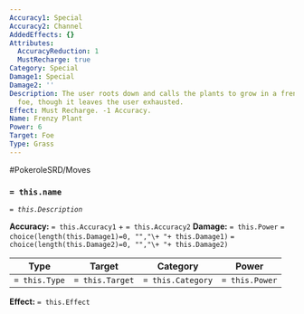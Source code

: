 ```yaml
---
Accuracy1: Special
Accuracy2: Channel
AddedEffects: {}
Attributes:
  AccuracyReduction: 1
  MustRecharge: true
Category: Special
Damage1: Special
Damage2: ''
Description: The user roots down and calls the plants to grow in a frenzy around the
  foe, though it leaves the user exhausted.
Effect: Must Recharge. -1 Accuracy.
Name: Frenzy Plant
Power: 6
Target: Foe
Type: Grass
---
```


#PokeroleSRD/Moves

### `= this.name`
*`= this.Description`*

**Accuracy:** `= this.Accuracy1` + `= this.Accuracy2`
**Damage:** `= this.Power` `= choice(length(this.Damage1)=0, "","\+ "+ this.Damage1)` `= choice(length(this.Damage2)=0, "","\+ "+ this.Damage2)`

| Type          | Target          | Category          | Power          |
| ------------- | --------------- | ----------------  | -------------- |
| `= this.Type` | `= this.Target` | `= this.Category` | `= this.Power` | 

**Effect:** `= this.Effect`
